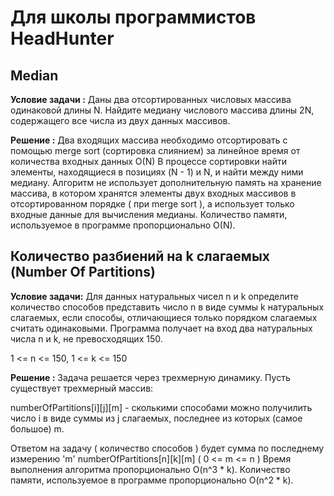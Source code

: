 ﻿Для школы программистов HeadHunter
========================

Median
-------------------------

**Условие задачи :**
Даны два отсортированных числовых массива одинаковой длины N. 
Найдите медиану числового массива длины 2N, содержащего все числа из двух данных массивов.

**Решение :**
Два входящих массива необходимо отсортировать с помощью merge sort (сортировка слиянием) за линейное время от количества входных данных O(N)
В процессе сортировки найти элементы, находящиеся в позициях (N - 1) и N, и найти между ними медиану. Алгоритм не использует дополнительную память на хранение массива, в котором хранятся элементы двух входных
массивов в отсортированном порядке ( при merge sort ), а использует только входные данные для вычисления медианы. Количество памяти, используемое в программе пропорционально O(N).

Количество разбиений на k слагаемых (Number Of Partitions)
-------------------------

**Условие задачи:**
Для данных натуральных чисел n и k определите количество способов представить число n в виде суммы k натуральных слагаемых, если способы, отличающиеся только порядком слагаемых считать одинаковыми.
Программа получает на вход два натуральных числа n и k, не превосходящих 150.

1 <= n <= 150, 
1 <= k <= 150

**Решение :**
Задача решается через трехмерную динамику. Пусть существует трехмерный массив:

numberOfPartitions[i][j][m]  - сколькими способами можно получилить число i в виде суммы из j слагаемых, последнее из которых (самое большое) m.

Ответом на задачу ( количество способов ) будет сумма по последнему измерению 'm'  numberOfPartitions[n][k][m] ( 0 <= m <= n )
Время выполнения алгоритма пропорционально O(n^3 * k). Количество памяти, используемое в программе пропорционально O(n^2 * k).

